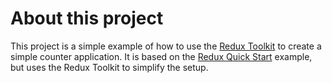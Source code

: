 # About this project

This project is a simple example of how to use the [Redux Toolkit](https://redux-toolkit.js.org/) to create a simple counter application. It is based on the [Redux Quick Start](https://redux.js.org/introduction/getting-started) example, but uses the Redux Toolkit to simplify the setup.
